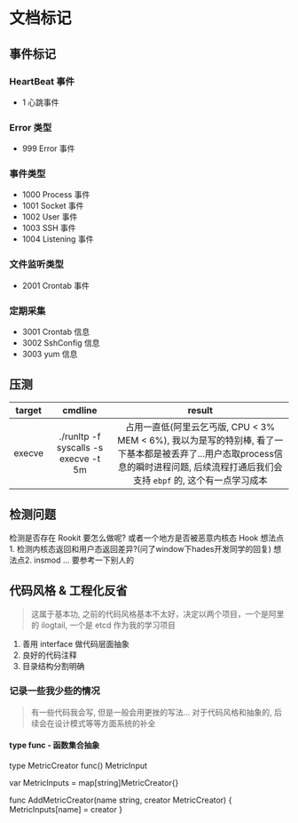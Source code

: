 # 文档标记

## 事件标记

### HeartBeat 事件

- 1 心跳事件

### Error 类型

- 999  Error 事件

### 事件类型

- 1000 Process 事件
- 1001 Socket  事件
- 1002 User 事件
- 1003 SSH 事件
- 1004 Listening 事件

### 文件监听类型

- 2001 Crontab 事件

### 定期采集

- 3001 Crontab 信息
- 3002 SshConfig 信息
- 3003 yum 信息

## 压测

|target|cmdline|result|
|:-:|:-:|:-:|
|execve|./runltp -f syscalls -s execve -t 5m|占用一直低(阿里云乞丐版, CPU < 3% MEM < 6%), 我以为是写的特别棒, 看了一下基本都是被丢弃了...用户态取process信息的瞬时进程问题, 后续流程打通后我们会支持 `ebpf` 的, 这个有一点学习成本|

## 检测问题

检测是否存在 Rookit 要怎么做呢? 或者一个地方是否被恶意内核态 Hook
想法点1. 检测内核态返回和用户态返回差异?(问了window下hades开发同学的回复)
想法点2. insmod
... 要参考一下别人的

## 代码风格 & 工程化反省

> 这属于基本功, 之前的代码风格基本不太好，决定以两个项目，一个是阿里的 ilogtail, 一个是 etcd 作为我的学习项目

1. 善用 interface 做代码层面抽象
2. 良好的代码注释
3. 目录结构分割明确

### 记录一些我少些的情况

> 有一些代码我会写, 但是一般会用更挫的写法... 对于代码风格和抽象的, 后续会在设计模式等等方面系统的补全

#### type func - 函数集合抽象

type MetricCreator func() MetricInput

var MetricInputs = map[string]MetricCreator{}

func AddMetricCreator(name string, creator MetricCreator) {
	MetricInputs[name] = creator
}

